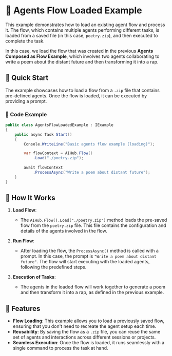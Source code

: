 # 📂 Agents Flow Loaded Example

This example demonstrates how to load an existing agent flow and process it. The flow, which contains multiple agents performing different tasks, is loaded from a saved file (in this case, `poetry.zip`), and then executed to complete the task.

In this case, we load the flow that was created in the previous **Agents Composed as Flow Example**, which involves two agents collaborating to write a poem about the distant future and then transforming it into a rap.

## 🚀 Quick Start

The example showcases how to load a flow from a `.zip` file that contains pre-defined agents. Once the flow is loaded, it can be executed by providing a prompt.

### 📝 Code Example

```csharp
public class AgentsFlowLoadedExample : IExample
{
    public async Task Start()
    {
        Console.WriteLine("Basic agents flow example (loading)");

        var flowContext = AIHub.Flow()
            .Load("./poetry.zip");
        
        await flowContext
            .ProcessAsync("Write a poem about distant future");
    }
}
```

## 🔹 How It Works
1. **Load Flow**:
   - The `AIHub.Flow().Load("./poetry.zip")` method loads the pre-saved flow from the `poetry.zip` file. This file contains the configuration and details of the agents involved in the flow.
   
2. **Run Flow**:
   - After loading the flow, the `ProcessAsync()` method is called with a prompt. In this case, the prompt is `"Write a poem about distant future"`. The flow will start executing with the loaded agents, following the predefined steps.

3. **Execution of Tasks**:
   - The agents in the loaded flow will work together to generate a poem and then transform it into a rap, as defined in the previous example.

## 🔧 Features
- **Flow Loading**: This example allows you to load a previously saved flow, ensuring that you don't need to recreate the agent setup each time.
- **Reusability**: By saving the flow as a `.zip` file, you can reuse the same set of agents and interactions across different sessions or projects.
- **Seamless Execution**: Once the flow is loaded, it runs seamlessly with a single command to process the task at hand.
